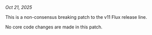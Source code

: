 *Oct 21, 2025*

This is a non-consensus breaking patch to the v11 Flux release line.

No core code changes are made in this patch.